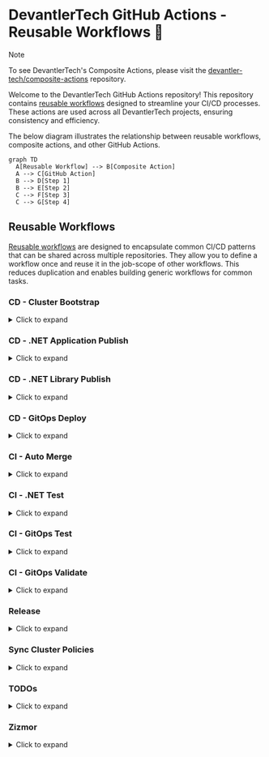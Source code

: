 # DevantlerTech GitHub Actions - Reusable Workflows 🚀

> [!NOTE]
> To see DevantlerTech's Composite Actions, please visit the [devantler-tech/composite-actions](https://github.com/devantler-tech/composite-actions) repository.

Welcome to the DevantlerTech GitHub Actions repository! This repository contains [reusable workflows](#reusable-workflows) designed to streamline your CI/CD processes.  These actions are used across all DevantlerTech projects, ensuring consistency and efficiency.

The below diagram illustrates the relationship between reusable workflows, composite actions, and other GitHub Actions.

```mermaid
graph TD
  A[Reusable Workflow] --> B[Composite Action]
  A --> C[GitHub Action]
  B --> D[Step 1]
  B --> E[Step 2]
  C --> F[Step 3]
  C --> G[Step 4]
```

## Reusable Workflows

[Reusable workflows](https://docs.github.com/en/actions/how-tos/sharing-automations/reuse-workflows#creating-a-reusable-workflow) are designed to encapsulate common CI/CD patterns that can be shared across multiple repositories. They allow you to define a workflow once and reuse it in the job-scope of other workflows. This reduces duplication and enables building generic workflows for common tasks.

### CD - Cluster Bootstrap

<details>
<summary>Click to expand</summary>

[.github/workflows/cd-cluster-bootstrap.yaml](.github/workflows/cd-cluster-bootstrap.yaml) is a workflow used to bootstrap a cluster on the DevantlerTech platform. It installs core components like Cilium and Flux.

#### Usage

To use this reusable workflow, you can include it in your workflow file as follows:

```yaml
jobs:
  bootstrap-cluster:
    uses: devantler-tech/github-actions/.github/workflows/cd-cluster-bootstrap.yaml@{ref} # ref
    secrets:
      KUBE_CONFIG: ${{ secrets.KUBE_CONFIG }}
      SOPS_AGE_KEY: ${{ secrets.SOPS_AGE_KEY }}
    with:
      DEPLOYMENT_ENV: dev
```

#### Secrets and Inputs

| Key              | Type           | Default | Required | Description            |
| ---------------- | -------------- | ------- | -------- | ---------------------- |
| `KUBE_CONFIG`    | Secret         | -       | ✅        | Kubernetes config file |
| `SOPS_AGE_KEY`   | Secret         | -       | ✅        | Age key for SOPS       |
| `DEPLOYMENT_ENV` | Input (string) | `dev`   | ✅        | Deployment environment |

</details>

### CD - .NET Application Publish

<details>
<summary>Click to expand</summary>

[.github/workflows/cd-dotnet-application-publish.yaml](.github/workflows/cd-dotnet-application-publish.yaml) is a workflow used to publish .NET applications.

#### Usage

```yaml
jobs:
  publish-application:
    uses: devantler-tech/github-actions/.github/workflows/cd-dotnet-application-publish.yaml@{ref} # ref
    secrets:
      NUGET_API_KEY: ${{ secrets.NUGET_API_KEY }}
```

#### Secrets and Inputs

| Key             | Type   | Default | Required | Description   |
| --------------- | ------ | ------- | -------- | ------------- |
| `NUGET_API_KEY` | Secret | -       | ✅        | NuGet API key |

</details>

### CD - .NET Library Publish

<details>
<summary>Click to expand</summary>

[.github/workflows/cd-dotnet-library-publish.yaml](.github/workflows/cd-dotnet-library-publish.yaml) is a workflow used to publish .NET libraries to NuGet and GHCR.

#### Usage

```yaml
jobs:
  publish-library:
    uses: devantler-tech/github-actions/.github/workflows/cd-dotnet-library-publish.yaml@{ref} # ref
    secrets:
      NUGET_API_KEY: ${{ secrets.NUGET_API_KEY }}
```

#### Secrets and Inputs

| Key             | Type   | Default | Required | Description   |
| --------------- | ------ | ------- | -------- | ------------- |
| `NUGET_API_KEY` | Secret | -       | ✅        | NuGet API key |

</details>

### CD - GitOps Deploy

<details>
<summary>Click to expand</summary>

[.github/workflows/cd-gitops-deploy.yaml](.github/workflows/cd-gitops-deploy.yaml) is a workflow used to deploy applications using GitOps with Flux.

#### Usage

```yaml
jobs:
  gitops-deploy:
    uses: devantler-tech/github-actions/.github/workflows/cd-gitops-deploy.yaml@{ref} # ref
    secrets:
      KUBE_CONFIG: ${{ secrets.KUBE_CONFIG }}
      SOPS_AGE_KEY: ${{ secrets.SOPS_AGE_KEY }}
    with:
      DEPLOYMENT_ENV: dev
```

#### Secrets and Inputs

| Key              | Type           | Default | Required | Description            |
| ---------------- | -------------- | ------- | -------- | ---------------------- |
| `KUBE_CONFIG`    | Secret         | -       | ✅        | Kubernetes config file |
| `SOPS_AGE_KEY`   | Secret         | -       | ✅        | Age key for SOPS       |
| `DEPLOYMENT_ENV` | Input (string) | `dev`   | ✅        | Deployment environment |

</details>

### CI - Auto Merge

<details>
<summary>Click to expand</summary>

[.github/workflows/ci-auto-merge.yaml](.github/workflows/ci-auto-merge.yaml) is a workflow that automatically merges pull requests from trusted bots and maintainers.

#### Usage

```yaml
jobs:
  auto-merge:
    uses: devantler-tech/github-actions/.github/workflows/ci-auto-merge.yaml@{ref} # ref
```

</details>

### CI - .NET Test

<details>
<summary>Click to expand</summary>

[.github/workflows/ci-dotnet-test.yaml](.github/workflows/ci-dotnet-test.yaml) is a workflow used to test .NET solutions or projects across multiple operating systems.

#### Usage

```yaml
jobs:
  dotnet-test:
    uses: devantler-tech/github-actions/.github/workflows/ci-dotnet-test.yaml@{ref} # ref
    secrets:
      CODECOV_TOKEN: ${{ secrets.CODECOV_TOKEN }}
```

#### Secrets and Inputs

| Key             | Type   | Default | Required | Description   |
| --------------- | ------ | ------- | -------- | ------------- |
| `CODECOV_TOKEN` | Secret | -       | ✅        | Codecov token |

</details>

### CI - GitOps Test

<details>
<summary>Click to expand</summary>

[.github/workflows/ci-gitops-test.yaml](.github/workflows/ci-gitops-test.yaml) is a workflow used to test GitOps configurations with Flux.

#### Usage

```yaml
jobs:
  gitops-test:
    uses: devantler-tech/github-actions/.github/workflows/ci-gitops-test.yaml@{ref} # ref
    secrets:
      KSAIL_SOPS_KEY: ${{ secrets.KSAIL_SOPS_KEY }}
    with:
      HOSTS_FILE: hosts
      ROOT_CA_CERT_FILE: root-ca.crt
```

#### Secrets and Inputs

| Key                 | Type           | Default | Required | Description                      |
| ------------------- | -------------- | ------- | -------- | -------------------------------- |
| `KSAIL_SOPS_KEY`    | Secret         | -       | ❌        | SOPS Age key for KSail           |
| `HOSTS_FILE`        | Input (string) | -       | ❌        | Path to hosts file for testing   |
| `ROOT_CA_CERT_FILE` | Input (string) | -       | ❌        | Path to root CA certificate file |

</details>

### CI - GitOps Validate

<details>
<summary>Click to expand</summary>

[.github/workflows/ci-gitops-validate.yaml](.github/workflows/ci-gitops-validate.yaml) is a workflow used to validate GitOps cluster configurations.

#### Usage

```yaml
jobs:
  gitops-validate:
    uses: devantler-tech/github-actions/.github/workflows/ci-gitops-validate.yaml@{ref} # ref
```

</details>

### Release

<details>
<summary>Click to expand</summary>

[.github/workflows/release.yaml](.github/workflows/release.yaml) is a workflow used to create releases using semantic-release.

#### Usage

```yaml
jobs:
  release:
    uses: devantler-tech/github-actions/.github/workflows/release.yaml@{ref} # ref
    secrets:
      APP_PRIVATE_KEY: ${{ secrets.APP_PRIVATE_KEY }}
```

#### Secrets and Inputs

| Key               | Type   | Default | Required | Description            |
| ----------------- | ------ | ------- | -------- | ---------------------- |
| `APP_PRIVATE_KEY` | Secret | -       | ✅        | GitHub App private key |

</details>

### Sync Cluster Policies

<details>
<summary>Click to expand</summary>

[.github/workflows/sync-cluster-policies.yaml](.github/workflows/sync-cluster-policies.yaml) is a workflow used to sync upstream Kyverno policies to a target directory.

#### Usage

```yaml
jobs:
  sync-cluster-policies:
    uses: devantler-tech/github-actions/.github/workflows/sync-cluster-policies.yaml@{ref} # ref
    secrets:
      APP_PRIVATE_KEY: ${{ secrets.APP_PRIVATE_KEY }}
    with:
      KYVERNO_POLICIES_DIR: policies/kyverno
```

#### Secrets and Inputs

| Key                    | Type           | Default | Required | Description                           |
| ---------------------- | -------------- | ------- | -------- | ------------------------------------- |
| `APP_PRIVATE_KEY`      | Secret         | -       | ✅        | GitHub App private key                |
| `KYVERNO_POLICIES_DIR` | Input (string) | -       | ✅        | Directory to sync Kyverno policies to |

</details>

### TODOs

<details>
<summary>Click to expand</summary>

[.github/workflows/todos.yaml](.github/workflows/todos.yaml) is a workflow used to scan for TODOs in code and create GitHub issues.

#### Usage

```yaml
jobs:
  todos:
    uses: devantler-tech/github-actions/.github/workflows/todos.yaml@{ref} # ref
    secrets:
      APP_PRIVATE_KEY: ${{ secrets.APP_PRIVATE_KEY }}
```

#### Secrets and Inputs

| Key               | Type   | Default | Required | Description            |
| ----------------- | ------ | ------- | -------- | ---------------------- |
| `APP_PRIVATE_KEY` | Secret | -       | ✅        | GitHub App private key |

</details>

### Zizmor

<details>
<summary>Click to expand</summary>

[.github/workflows/zizmor.yaml](.github/workflows/zizmor.yaml) is a workflow used to perform static analysis on GitHub Actions workflows.

#### Usage

```yaml
jobs:
  zizmor:
    uses: devantler-tech/github-actions/.github/workflows/zizmor.yaml@{ref} # ref
```

</details>
